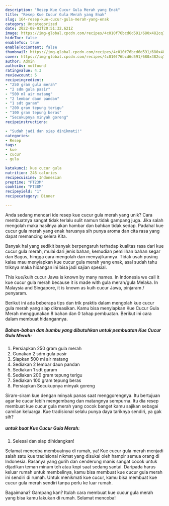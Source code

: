 ```yaml
---
description: "Resep Kue Cucur Gula Merah yang Enak"
title: "Resep Kue Cucur Gula Merah yang Enak"
slug: 164-resep-kue-cucur-gula-merah-yang-enak
category: Uncategorized
date: 2022-08-03T20:51:32.621Z
image: https://img-global.cpcdn.com/recipes/4c010f76bcd6d591/680x482cq70/kue-cucur-gula-merah-foto-resep-utama.jpg
hideToc: false
enableToc: true
enableTocContent: false
thumbnail: https://img-global.cpcdn.com/recipes/4c010f76bcd6d591/680x482cq70/kue-cucur-gula-merah-foto-resep-utama.jpg
cover: https://img-global.cpcdn.com/recipes/4c010f76bcd6d591/680x482cq70/kue-cucur-gula-merah-foto-resep-utama.jpg
author: Admin
authorAv: notfound
ratingvalue: 4.3
reviewcount: 5
recipeingredient:
- "250 gram gula merah"
- "2 sdm gula pasir"
- "500 ml air matang"
- "2 lembar daun pandan"
- "1 sdt garam"
- "200 gram tepung terigu"
- "100 gram tepung beras"
- "Secukupnya minyak goreng"
recipeinstructions:

- "Sudah jadi dan siap dinikmati!"
categories:
- Resep
tags:
- kue
- cucur
- gula

katakunci: kue cucur gula 
nutrition: 246 calories
recipecuisine: Indonesian
preptime: "PT23M"
cooktime: "PT38M"
recipeyield: "1"
recipecategory: Dinner

---
```





Anda sedang mencari ide resep kue cucur gula merah yang unik? Cara membuatnya sangat tidak terlalu sulit namun tidak gampang juga. Jika salah mengolah maka hasilnya akan hambar dan bahkan tidak sedap. Padahal kue cucur gula merah yang enak harusnya sih punya aroma dan cita rasa yang dapat memancing selera Kita.





Banyak hal yang sedikit banyak berpengaruh terhadap kualitas rasa dari kue cucur gula merah, mulai dari jenis bahan, kemudian pemilihan bahan segar dan Bagus, hingga cara mengolah dan menyajikannya. Tidak usah pusing kalau mau menyiapkan kue cucur gula merah yang enak,      asal sudah tahu triknya maka hidangan ini bisa jadi sajian spesial.














This kue/kuih cucur Jawa is known by many names. In Indonesia we call it kue cucur gula merah because it is made with gula merah/gula Melaka. In Malaysia and Singapore, it is known as kuih cucur Jawa, pinjaram / penyaram.






Berikut ini ada beberapa tips dan trik praktis dalam mengolah kue cucur gula merah yang siap dikreasikan. Kamu bisa menyiapkan Kue Cucur Gula Merah menggunakan 8 bahan dan 0 tahap pembuatan. Berikut ini cara dalam membuat hidangannya.

<!--inarticleads1-->

##### Bahan-bahan dan bumbu yang dibutuhkan untuk pembuatan Kue Cucur Gula Merah:

1. Persiapkan 250 gram gula merah
1. Gunakan 2 sdm gula pasir
1. Siapkan 500 ml air matang
1. Sediakan 2 lembar daun pandan
1. Sediakan 1 sdt garam
1. Sediakan 200 gram tepung terigu
1. Sediakan 100 gram tepung beras
1. Persiapkan Secukupnya minyak goreng


Siram-siram kue dengan minyak panas saat menggorengnya. Itu bertujuan agar ke cucur lebih mengembang dan matangnya sempurna. Itu dia resep membuat kue cucur gula merah yang cocok banget kamu sajikan sebagai camilan keluarga. Kue tradisional selalu punya daya tariknya sendiri, ya gak sih? 

<!--inarticleads2-->

#####  untuk buat Kue Cucur Gula Merah:


1. Selesai dan siap dihidangkan!

Selamat mencoba membuatnya di rumah, ya! Kue cucur gula merah menjadi salah satu kue tradisional nikmat yang disukai oleh hampir semua orang di Indonesia. Rasanya yang gurih dan cenderung manis sangat cocok untuk dijadikan teman minum teh atau kopi saat sedang santai. Daripada harus keluar rumah untuk membelinya, kamu bisa membuat kue cucur gula merah ini sendiri di rumah. Untuk menikmati kue cucur, kamu bisa membuat kue cucur gula merah sendiri tanpa perlu ke luar rumah. 

Bagaimana? Gampang kan? Itulah cara membuat kue cucur gula merah yang bisa kamu lakukan di rumah. Selamat mencoba!
